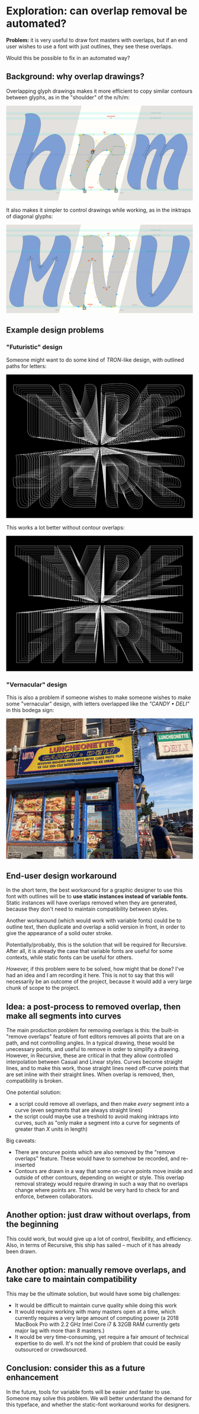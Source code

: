 # Exploration: can overlap removal be automated?

**Problem:** it is very useful to draw font masters with overlaps, but if an end user wishes to use a font with just outlines, they see these overlaps.

Would this be possible to fix in an automated way?

## Background: why overlap drawings?

Overlapping glyph drawings makes it more efficient to copy similar contours between glyphs, as in the "shoulder" of the n/h/m:

![](assets/2019-07-09-10-00-17.png)

It also makes it simpler to control drawings while working, as in the inktraps of diagonal glyphs:

![](assets/2019-07-09-10-02-04.png)

## Example design problems

### "Futuristic" design

Someone might want to do some kind of *TRON*-like design, with outlined paths for letters:

![](assets/2019-07-09-09-51-54.png)

This works a lot better without contour overlaps:

![](assets/2019-07-09-09-54-05.png)

### "Vernacular" design

This is also a problem if someone wishes to make someone wishes to make some "vernacular" design, with letters overlapped like the *"CANDY • DELI"* in this bodega sign:

![](assets/IMG_0714.jpg)

## End-user design workaround

In the short term, the best workaround for a graphic designer to use this font with outlines will be to **use static instances instead of variable fonts.** Static instances will have overlaps removed when they are generated, because they don't need to maintain compatibility between styles.

Another workaround (which would work with variable fonts) could be to outline text, then duplicate and overlap a solid version in front, in order to give the appearance of a solid outer stroke.

Potentially/probably, this is the solution that will be required for Recursive. After all, it is already the case that variable fonts are useful for some contexts, while static fonts can be useful for others.

*However,* if this problem were to be solved, how might that be done? I've had an idea and I am recording it here. This is not to say that this will necessarily be an outcome of the project, because it would add a very large chunk of scope to the project.

## Idea: a post-process to removed overlap, then make all segments into curves

The main production problem for removing overlaps is this: the built-in "remove overlaps" feature of font editors removes all points that are on a path, and not controlling angles. In a typical drawing, these would be unecessary points, and useful to remove in order to simplify a drawing. However, in Recursive, these are critical in that they allow controlled interpolation between Casual and Linear styles. Curves become straight lines, and to make this work, those straight lines need off-curve points that are set inline with their straight lines. When overlap is removed, then, compatibility is broken.

One potential solution: 
- a script could remove all overlaps, and then make *every* segment into a curve (even segments that are always straight lines)
- the script could maybe use a treshold to avoid making inktraps into curves, such as "only make a segment into a curve for segments of greater than *X* units in length)

Big caveats:
- There are oncurve points which are also removed by the "remove overlaps" feature. These would have to somehow be recorded, and re-inserted
- Contours are drawn in a way that some on-curve points move inside and outside of other contours, depending on weight or style. This overlap removal strategy would require drawing in such a way that no overlaps change where points are. This would be very hard to check for and enforce, between collaborators.

## Another option: just draw without overlaps, from the beginning

This could work, but would give up a lot of control, flexibility, and efficiency. Also, in terms of Recursive, this ship has sailed – much of it has already been drawn.

## Another option: manually remove overlaps, and take care to maintain compatibility

This may be the ultimate solution, but would have some big challenges:
- It would be difficult to maintain curve quality while doing this work
- It would require working with many masters open at a time, which currently requires a very large amount of computing power (a 2018 MacBook Pro with 2.2 GHz Intel Core i7 & 32GB RAM currently gets major lag with more than 8 masters.)
- It would be very time-consuming, yet require a fair amount of technical expertise to do well. It's not the kind of problem that could be easily outsourced or crowdsourced.

## Conclusion: consider this as a future enhancement

In the future, tools for variable fonts will be easier and faster to use. Someone may solve this problem. We will better understand the demand for this typeface, and whether the static-font workaround works for designers. 
